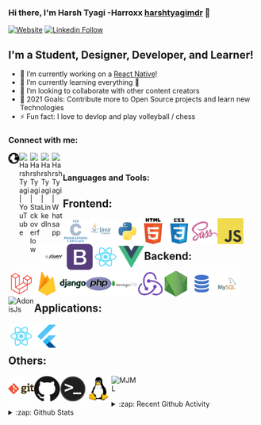 ### Hi there, I'm Harsh Tyagi -Harroxx [harshtyagimdr][website] 👋

[![Website](https://img.shields.io/website?label=Harshtyagimdr&style=for-the-badge&url=https%3A%2F%2Fcodestackr.com)](https://harshtyagi-portfolio.firebaseapp.com/)
[![Linkedin Follow](https://img.shields.io/youtube/views/SExymfN_vvc?label=Youtube&style=for-the-badge)](https://www.youtube.com/channel/UCv63oQ42tu2ZSYG7VgjVx4g/)

## I'm a Student, Designer, Developer, and Learner!

- 🔭 I’m currently working on a [React Native][reactNative]!
- 🌱 I’m currently learning everything 🤣
- 👯 I’m looking to collaborate with other content creators
- 🥅 2021 Goals: Contribute more to Open Source projects and learn new Technologies
- ⚡ Fun fact: I love to devlop and play volleyball / chess


### Connect with me:

[<img align="left" alt="Harsh Tyagi" width="22px" src="https://raw.githubusercontent.com/iconic/open-iconic/master/svg/globe.svg" />][website]
[<img align="left" alt="Harsh Tyagi | YouTube" width="22px" src="https://cdn.jsdelivr.net/npm/simple-icons@v3/icons/youtube.svg" />][youtube]
[<img align="left" alt="Harsh Tyagi | Stackoverflow" width="22px" src="https://cdn.jsdelivr.net/npm/simple-icons@v3/icons/stackoverflow.svg" />][stackoverflow]
[<img align="left" alt="Harsh Tyagi | LinkedIn" width="22px" src="https://cdn.jsdelivr.net/npm/simple-icons@v3/icons/linkedin.svg" />][linkedin]
[<img align="left" alt="Harsh Tyagi | Whatsapp" width="22px" src="https://cdn.jsdelivr.net/npm/simple-icons@v3/icons/whatsapp.svg" />][whatsapp]

<br />

### Languages and Tools:

## Frontend:
[<img align="left" alt="C" width="52px" src="https://raw.githubusercontent.com/github/explore/e94815998e4e0713912fed477a1f346ec04c3da2/topics/c/c.png" />](https://www.tutorialspoint.com/cprogramming/index.htm)
[<img align="left" alt="Java" width="52px" src="https://raw.githubusercontent.com/github/explore/e94815998e4e0713912fed477a1f346ec04c3da2/topics/java/java.png" />](https://www.java.com/en/)
[<img align="left" alt="Python" width="52px" src="https://raw.githubusercontent.com/github/explore/e94815998e4e0713912fed477a1f346ec04c3da2/topics/python/python.png" />](https://www.python.org/)
[<img align="left" alt="HTML5" width="52px" src="https://raw.githubusercontent.com/github/explore/80688e429a7d4ef2fca1e82350fe8e3517d3494d/topics/html/html.png" />](https://www.w3schools.com/css/)
[<img align="left" alt="CSS3" width="52px" src="https://raw.githubusercontent.com/github/explore/80688e429a7d4ef2fca1e82350fe8e3517d3494d/topics/css/css.png" />][website]
[<img align="left" alt="Sass" width="52px" src="https://raw.githubusercontent.com/github/explore/80688e429a7d4ef2fca1e82350fe8e3517d3494d/topics/sass/sass.png" />](https://sass-lang.com/)
[<img align="left" alt="JavaScript" width="52px" src="https://raw.githubusercontent.com/github/explore/80688e429a7d4ef2fca1e82350fe8e3517d3494d/topics/javascript/javascript.png" />](https://www.w3schools.com/js/)
[<img align="left" alt="Jqery" width="52px" src="https://raw.githubusercontent.com/github/explore/e94815998e4e0713912fed477a1f346ec04c3da2/topics/jquery/jquery.png" />](https://jquery.com/)
[<img align="left" alt="Bootstrap" width="52px" src="https://raw.githubusercontent.com/github/explore/e94815998e4e0713912fed477a1f346ec04c3da2/topics/bootstrap/bootstrap.png" />](http://getbootstrap.com/docs/)
[<img align="left" alt="React" width="52px" src="https://raw.githubusercontent.com/github/explore/80688e429a7d4ef2fca1e82350fe8e3517d3494d/topics/react/react.png" />](https://reactjs.org/)
[<img align="left" alt="Vue" width="52px" src="https://raw.githubusercontent.com/github/explore/e94815998e4e0713912fed477a1f346ec04c3da2/topics/vue/vue.png" />](https://vuejs.org/)


<br />
<br />

## Backend:
[<img align="left" alt="Laravel" width="52px" src="https://raw.githubusercontent.com/github/explore/e94815998e4e0713912fed477a1f346ec04c3da2/topics/laravel/laravel.png" />](https://laravel.com/)
[<img align="left" alt="Firebase" width="52px" src="https://raw.githubusercontent.com/github/explore/e94815998e4e0713912fed477a1f346ec04c3da2/topics/firebase/firebase.png" />](https://firebase.google.com/)
[<img align="left" alt="Django" width="52px" src="https://raw.githubusercontent.com/github/explore/e94815998e4e0713912fed477a1f346ec04c3da2/topics/django/django.png" />](https://www.djangoproject.com/)
[<img align="left" alt="PHP" width="52px" src="https://raw.githubusercontent.com/github/explore/e94815998e4e0713912fed477a1f346ec04c3da2/topics/php/php.png" />](https://www.php.net/)
[<img align="left" alt="MongoDB" width="52px" src="https://raw.githubusercontent.com/github/explore/80688e429a7d4ef2fca1e82350fe8e3517d3494d/topics/mongodb/mongodb.png" />](https://www.mongodb.com/)
[<img align="left" alt="Redux" width="52px" src="https://raw.githubusercontent.com/github/explore/e94815998e4e0713912fed477a1f346ec04c3da2/topics/redux/redux.png" />](https://redux.js.org/)
[<img align="left" alt="Node.js" width="52px" src="https://raw.githubusercontent.com/github/explore/80688e429a7d4ef2fca1e82350fe8e3517d3494d/topics/nodejs/nodejs.png" />](https://nodejs.org/en/)
[<img align="left" alt="SQL" width="52px" src="https://raw.githubusercontent.com/github/explore/80688e429a7d4ef2fca1e82350fe8e3517d3494d/topics/sql/sql.png" />](https://www.w3schools.com/sql/)
[<img align="left" alt="MySQL" width="52px" src="https://raw.githubusercontent.com/github/explore/80688e429a7d4ef2fca1e82350fe8e3517d3494d/topics/mysql/mysql.png" />](https://www.mysql.com/)
[<img align="left" alt="AdonisJs" width="52px" src="https://avatars.githubusercontent.com/u/13810373?s=200&v=4" />](https://docs.adonisjs.com/guides/introduction)

<br />
<br />


## Applications:
[<img align="left" alt="React-Native" width="52px" src="https://raw.githubusercontent.com/github/explore/e94815998e4e0713912fed477a1f346ec04c3da2/topics/react-native/react-native.png" />](https://reactnative.dev/)
[<img align="left" alt="Flutter" width="52px" src="https://raw.githubusercontent.com/github/explore/e94815998e4e0713912fed477a1f346ec04c3da2/topics/flutter/flutter.png" />](https://flutter.dev/)
<br />
<br />

## Others:
[<img align="left" alt="Git" width="52px" src="https://raw.githubusercontent.com/github/explore/80688e429a7d4ef2fca1e82350fe8e3517d3494d/topics/git/git.png" />](https://git-scm.com/)
[<img align="left" alt="GitHub" width="52px" src="https://raw.githubusercontent.com/github/explore/78df643247d429f6cc873026c0622819ad797942/topics/github/github.png" />](http://github.com/)
[<img align="left" alt="Terminal" width="52px" src="https://raw.githubusercontent.com/github/explore/80688e429a7d4ef2fca1e82350fe8e3517d3494d/topics/terminal/terminal.png" />](https://ubuntu.com/tutorials/command-line-for-beginners#1-overview)
[<img align="left" alt="Linux" width="52px" src="https://raw.githubusercontent.com/github/explore/e94815998e4e0713912fed477a1f346ec04c3da2/topics/linux/linux.png" />](https://www.linux.org/)
[<img align="left" alt="MJML" width="52px" src="https://i.ibb.co/zP4Jb6h/mjml.png" />](https://mjml.io/)
<br />
<br />





<details>
  <summary>:zap: Recent Github Activity</summary>
  
<!--START_SECTION:activity-->
1. ❗️ Formik in React [#1](https://github.com/harshtyagimdr/Formik-React) in [harshtyagimdr/Formik-React](https://github.com/harshtyagimdr/Formik-React)
2. 🎉 Counting People Face [#2](https://github.com/harshtyagimdr/Counting_people) in [harshtyagimdr/Counting_face](https://github.com/harshtyagimdr/Counting_people)
3. 🗣 Pe_Paytm [#3](https://github.com/harshtyagimdr/pe_paytm) in [harshtyagimdr/pe_paytm](https://github.com/harshtyagimdr/pe_paytm)
4. 💪 Firebase CRUD [#4](https://github.com/harshtyagimdr/firebase_crud) in [harshtyagimdr/firebase_crud](https://github.com/harshtyagimdr/firebase_crud)
5. 🗣 RazorPay in Flutter [#5](https://github.com/harshtyagimdr/RazorPay_flutter) in [harshtyagimdr/RazorPay_flutter](https://github.com/harshtyagimdr/RazorPay_flutter)
<!--END_SECTION:activity-->

</details>

<details>
  <summary>:zap: Github Stats</summary>

  <img align="left" alt="harshtyagimdr's Github Stats" src="https://github-readme-stats.codestackr.vercel.app/api?username=harshtyagimdr&show_icons=true&hide_border=true" />

</details>

[website]: https://harshtyagi-portfolio.firebaseapp.com/
[linkedin]: https://www.linkedin.com/in/harsh-tyagi-115019179/
[facebook]: https://www.facebook.com/harsh.tyagi.12532
[stackoverflow]:https://stackoverflow.com/users/11211951/harsh-tyagi?tab=profile
[reactNative]:https://reactnative.dev/
[youtube]:https://www.youtube.com/channel/UCv63oQ42tu2ZSYG7VgjVx4g/
[whatsapp]:https://bit.ly/2X6WEO5
